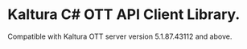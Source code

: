 # Kaltura C# OTT API Client Library.
Compatible with Kaltura OTT server version 5.1.87.43112 and above.
